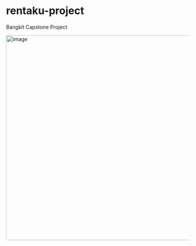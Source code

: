 # rentaku-project
Bangkit Capstone Project

<img width="560" alt="image" src="https://github.com/Rentaku/rentaku-project/assets/64869624/bf7fd43a-ab2a-4e78-ae59-7d7870d031a0">
